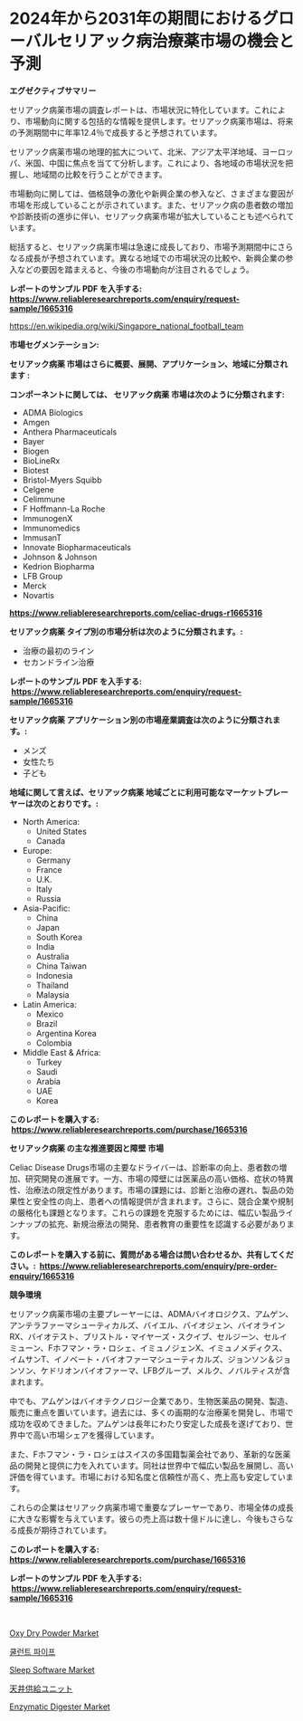 <p><h1>2024年から2031年の期間におけるグローバルセリアック病治療薬市場の機会と予測</h1></p><p><strong>エグゼクティブサマリー</strong></p>
<p><p>セリアック病薬市場の調査レポートは、市場状況に特化しています。これにより、市場動向に関する包括的な情報を提供します。セリアック病薬市場は、将来の予測期間中に年率12.4％で成長すると予想されています。</p><p>セリアック病薬市場の地理的拡大について、北米、アジア太平洋地域、ヨーロッパ、米国、中国に焦点を当てて分析します。これにより、各地域の市場状況を把握し、地域間の比較を行うことができます。</p><p>市場動向に関しては、価格競争の激化や新興企業の参入など、さまざまな要因が市場を形成していることが示されています。また、セリアック病の患者数の増加や診断技術の進歩に伴い、セリアック病薬市場が拡大していることも述べられています。</p><p>総括すると、セリアック病薬市場は急速に成長しており、市場予測期間中にさらなる成長が予想されています。異なる地域での市場状況の比較や、新興企業の参入などの要因を踏まえると、今後の市場動向が注目されるでしょう。</p></p>
<p><strong>レポートのサンプル PDF を入手する: <a href="https://www.reliableresearchreports.com/enquiry/request-sample/1665316">https://www.reliableresearchreports.com/enquiry/request-sample/1665316</a></strong></p>
<p><a href="https://en.wikipedia.org/wiki/Singapore_national_football_team">https://en.wikipedia.org/wiki/Singapore_national_football_team</a></p>
<p><strong>市場セグメンテーション:</strong></p>
<p><strong> セリアック病薬 市場はさらに概要、展開、アプリケーション、地域に分類されます :</strong></p>
<p><strong>コンポーネントに関しては、 セリアック病薬 市場は次のように分類されます: &nbsp;</strong></p>
<p><ul><li>ADMA Biologics</li><li>Amgen</li><li>Anthera Pharmaceuticals</li><li>Bayer</li><li>Biogen</li><li>BioLineRx</li><li>Biotest</li><li>Bristol-Myers Squibb</li><li>Celgene</li><li>Celimmune</li><li>F Hoffmann-La Roche</li><li>ImmunogenX</li><li>Immunomedics</li><li>ImmusanT</li><li>Innovate Biopharmaceuticals</li><li>Johnson & Johnson</li><li>Kedrion Biopharma</li><li>LFB Group</li><li>Merck</li><li>Novartis</li></ul></p>
<p><strong><a href="https://www.reliableresearchreports.com/celiac-drugs-r1665316">https://www.reliableresearchreports.com/celiac-drugs-r1665316</a></strong></p>
<p><strong> セリアック病薬 タイプ別の市場分析は次のように分類されます。:</strong></p>
<p><ul><li>治療の最初のライン</li><li>セカンドライン治療</li></ul></p>
<p><strong>レポートのサンプル PDF を入手する: &nbsp;<a href="https://www.reliableresearchreports.com/enquiry/request-sample/1665316">https://www.reliableresearchreports.com/enquiry/request-sample/1665316</a></strong></p>
<p><strong> セリアック病薬 アプリケーション別の市場産業調査は次のように分類されます。:</strong></p>
<p><ul><li>メンズ</li><li>女性たち</li><li>子ども</li></ul></p>
<p><strong>地域に関して言えば、セリアック病薬 地域ごとに利用可能なマーケットプレーヤーは次のとおりです。:</strong></p>
<p><ul>
    <li>
        North America:
        <ul>
            <li>United States</li>
            <li>Canada</li>
        </ul>
    </li>
    <li>
        Europe:
        <ul>
            <li>Germany</li>
            <li>France</li>
            <li>U.K.</li>
            <li>Italy</li>
            <li>Russia</li>
        </ul>
    </li>
    <li>
        Asia-Pacific:
        <ul>
            <li>China</li>
            <li>Japan</li>
            <li>South Korea</li>
            <li>India</li>
            <li>Australia</li>
            <li>China Taiwan</li>
            <li>Indonesia</li>
            <li>Thailand</li>
            <li>Malaysia</li>
        </ul>
    </li>
    <li>
        Latin America:
        <ul>
            <li>Mexico</li>
            <li>Brazil</li>
            <li>Argentina Korea</li>
            <li>Colombia</li>
        </ul>
    </li>
    <li>
        Middle East & Africa:
        <ul>
            <li>Turkey</li>
            <li>Saudi</li>
            <li>Arabia</li>
            <li>UAE</li>
            <li>Korea</li>
        </ul>
    </li>
    </ul></p>
<p><strong>このレポートを購入する: &nbsp;<a href="https://www.reliableresearchreports.com/purchase/1665316">https://www.reliableresearchreports.com/purchase/1665316</a></strong></p>
<p><strong>セリアック病薬 の主な推進要因と障壁 市場</strong></p>
<p><p>Celiac Disease Drugs市場の主要なドライバーは、診断率の向上、患者数の増加、研究開発の進展です。一方、市場の障壁には医薬品の高い価格、症状の特異性、治療法の限定性があります。市場の課題には、診断と治療の遅れ、製品の効果性と安全性の向上、患者への情報提供が含まれます。さらに、競合企業や規制の厳格化も課題となります。これらの課題を克服するためには、幅広い製品ラインナップの拡充、新規治療法の開発、患者教育の重要性を認識する必要があります。</p></p>
<p><strong>このレポートを購入する前に、質問がある場合は問い合わせるか、共有してください。:&nbsp; <a href="https://www.reliableresearchreports.com/enquiry/pre-order-enquiry/1665316">https://www.reliableresearchreports.com/enquiry/pre-order-enquiry/1665316</a></strong></p>
<p><strong>競争環境</strong></p>
<p><p>セリアック病薬市場の主要プレーヤーには、ADMAバイオロジクス、アムゲン、アンテラファーマシューティカルズ、バイエル、バイオジェン、バイオラインRX、バイオテスト、ブリストル・マイヤーズ・スクイブ、セルジーン、セルイミューン、Fホフマン・ラ・ロシェ、イミュノジェンX、イミュノメディクス、イムサンT、イノベート・バイオファーマシューティカルズ、ジョンソン＆ジョンソン、ケドリオンバイオファーマ、LFBグループ、メルク、ノバルティスが含まれます。</p><p>中でも、アムゲンはバイオテクノロジー企業であり、生物医薬品の開発、製造、販売に重点を置いています。過去には、多くの画期的な治療薬を開発し、市場で成功を収めてきました。アムゲンは長年にわたり安定した成長を遂げており、世界中で高い市場シェアを獲得しています。</p><p>また、Fホフマン・ラ・ロシェはスイスの多国籍製薬会社であり、革新的な医薬品の開発と提供に力を入れています。同社は世界中で幅広い製品を展開し、高い評価を得ています。市場における知名度と信頼性が高く、売上高も安定しています。</p><p>これらの企業はセリアック病薬市場で重要なプレーヤーであり、市場全体の成長に大きな影響を与えています。彼らの売上高は数十億ドルに達し、今後もさらなる成長が期待されています。</p></p>
<p><strong>このレポートを購入する: &nbsp; <a href="https://www.reliableresearchreports.com/purchase/1665316">https://www.reliableresearchreports.com/purchase/1665316</a></strong></p>
<p><strong>レポートのサンプル PDF を入手する: &nbsp;<a href="https://www.reliableresearchreports.com/enquiry/request-sample/1665316">https://www.reliableresearchreports.com/enquiry/request-sample/1665316</a></strong><strong></strong></p>
<p>&nbsp;</p>
<p><p><a href="https://github.com/brittnycachero596/Market-Research-Report-List-1/blob/main/oxy-dry-powder-market.md">Oxy Dry Powder Market</a></p><p><a href="https://github.com/LuckeyCorbin/Market-Research-Report-List-2/blob/main/265335921029.md">쿨런트 파이프</a></p><p><a href="https://issuu.com/reportprime-2/docs/sleep-software-market-size-2030.pptx">Sleep Software Market</a></p><p><a href="https://github.com/TerrellConn/Market-Research-Report-List-2/blob/main/109863514644.md">天井供給ユニット</a></p><p><a href="https://github.com/ChloeConn57/Market-Research-Report-List-1/blob/main/enzymatic-digester-market.md">Enzymatic Digester Market</a></p></p>